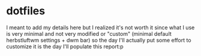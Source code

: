 # dotfiles
I meant to add my details here but I realized it's not worth it since what I use is very minimal and not very modified
or "custom" (minimal default herbstluftwm settings + dwm bar) so the day I'll actually put some effort to customize it is the day I'll populate this report:p
